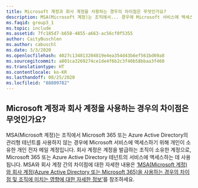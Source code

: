 ```yaml
---
title: Microsoft 계정과 회사 계정을 사용하는 경우의 차이점은 무엇인가요?
description: MSA(Microsoft 계정)는 조직에서... 경우에 Microsoft 서비스에 액세스하기 위해 개인이 소유한 개인 전자 메일 계정입니다.
ms.faqid: group3_1
ms.topic: include
ms.assetid: 7fc185d7-b658-4855-a663-ac56cf0f5355
author: CaityBuschlen
ms.author: cabuschl
ms.date: 3/3/2020
ms.openlocfilehash: 4027c134813204819e4ea354d43b6ef561bd69a8
ms.sourcegitcommit: a801ca3269274ce1de4f6b2c3f40b58bbaa3f460
ms.translationtype: HT
ms.contentlocale: ko-KR
ms.lasthandoff: 08/25/2020
ms.locfileid: "88809782"
---
```

## <a name="what-is-the-difference-between-using-a-microsoft-account-vs-work-account"></a>Microsoft 계정과 회사 계정을 사용하는 경우의 차이점은 무엇인가요?

MSA(Microsoft 계정)는 조직에서 Microsoft 365 또는 Azure Active Directory의 관리형 테넌트를 사용하지 않는 경우에 Microsoft 서비스에 액세스하기 위해 개인이 소유한 개인 전자 메일 계정입니다. 회사 계정은 계정을 발급하는 조직이 소유한 계정으로, Microsoft 365 또는 Azure Active Directory 테넌트의 서비스에 액세스하는 데 사용됩니다. MSA와 회사 계정 간의 차이점에 대한 자세한 내용은 [‘MSA(Microsoft 계정)와 회사 계정(Azure Active Directory 또는 Microsoft 365)을 사용하는 경우의 차이점 및 조직에 미치는 영향에 대한 자세한 정보’](https://aka.ms/MSAvsAAD)를 참조하세요.
